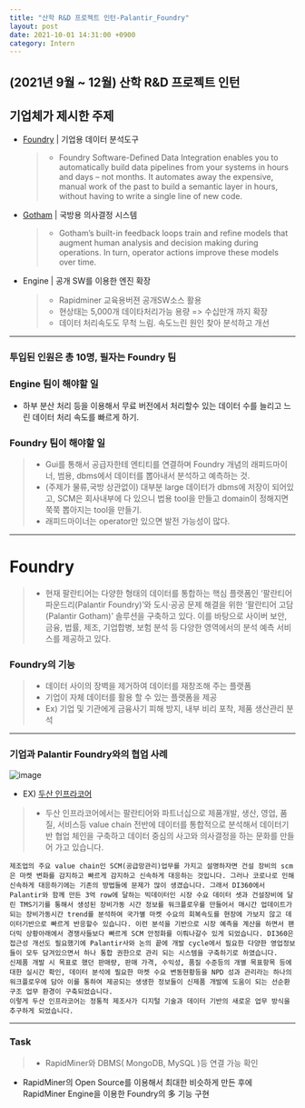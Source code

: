 ```yaml
---
title: "산학 R&D 프로젝트 인턴-Palantir_Foundry"
layout: post
date: 2021-10-01 14:31:00 +0900
category: Intern
---
```


## (2021년 9월 ~ 12월) 산학 R&D 프로젝트 인턴

## 기업체가 제시한 주제

- [Foundry](https://www.palantir.com/platforms/foundry/) | 기업용 데이터 분석도구

  > - Foundry Software-Defined Data Integration enables you to automatically build data pipelines from your systems in hours and days – not months.
  >   It automates away the expensive, manual work of the past to build a semantic layer in hours, without having to write a single line of new code.

- [Gotham](https://www.palantir.com/platforms/gotham/) | 국방용 의사결정 시스템

  > - Gotham’s built-in feedback loops train and refine models that augment human analysis and decision making during operations.
  >   In turn, operator actions improve these models over time.

- Engine | 공개 SW를 이용한 엔진 확장
  > - Rapidminer 교육용버젼 공개SW소스 활용
  > - 현상태는 5,000개 데이타처리가능 용량 => 수십만개 까지 확장
  > - 데이터 처리속도도 무척 느림. 속도느린 원인 찾아 분석하고 개선

---

### 투입된 인원은 총 10명, 필자는 Foundry 팀

### Engine 팀이 해야할 일

- 하부 분산 처리 등을 이용해서 무료 버전에서 처리할수 있는 데이터 수를 늘리고 느린 데이터 처리 속도를 빠르게 하기.

### Foundry 팀이 해야할 일

> - Gui를 통해서 공급자한테 엔티티를 연결하며 Foundry 개념의 래피드마이너, 범용, dbms에서 데이터를 뽑아내서 분석하고 예측하는 것.
> - (주제가 물류,국방 상관없이) 대부분 large 데이터가 dbms에 저장이 되어있고, SCM은 회사내부에 다 있으니 법용 tool을 만들고 domain이 정해지면 쭉쭉 뽑아지는 tool을 만들기.
> - 래피드마이너는 operator만 있으면 발전 가능성이 많다.

---

# Foundry

> - 현재 팔란티어는 다양한 형태의 데이터를 통합하는 핵심 플랫폼인 ‘팔란티어 파운드리(Palantir Foundry)’와 도시·공공 문제 해결을 위한 ‘팔란티어 고담(Palantir Gotham)’ 솔루션을 구축하고 있다. 이를 바탕으로 사이버 보안, 금융, 법률, 제조, 기업합병, 보험 분석 등 다양한 영역에서의 분석 예측 서비스를 제공하고 있다.

### Foundry의 기능

> - 데이터 사이의 장벽을 제거하여 데이터를 재창조해 주는 플랫폼
> - 기업이 자체 데이터를 활용 할 수 있는 플랫폼을 제공
> - Ex) 기업 및 기관에게 금융사기 피해 방지, 내부 비리 포착, 제품 생산관리 분석

---

### 기업과 Palantir Foundry와의 협업 사례

![image](https://user-images.githubusercontent.com/26592315/135643248-b94b8ffc-e906-4424-a5ef-a6e032761781.png)

- EX) [두산 인프라코어](https://www.youtube.com/watch?v=S7st0QER5So&t=213s)

> - 두산 인프라코어에서는 팔란티어와 파트너십으로 제품개발, 생산, 영업, 품질, 서비스등 value chain 전반에 데이터를 통합적으로 분석해서 데이터기반 협업 체인을 구축하고 데이터 중심의 사고와 의사결정을 하는 문화를 만들어 가고 있습니다.

```
제조업의 주요 value chain인 SCM(공급망관리)업무를 가지고 설명하자면 건설 장비의 scm은 마켓 변화를 감지하고 빠르게 감지하고 신속하게 대응하는 것입니다. 그러나 코로나로 인해 신속하게 대응하기에는 기존의 방법들에 문제가 많이 생겼습니다. 그래서 DI360에서 Palantir와 함께 만든 3억 row에 달하는 빅데이터인 시장 수요 데이터 셋과 건설장비에 달린 TMS기기를 통해서 생성된 장비가동 시간 정보를 워크플로우를 만들어서 매시간 업데이트가 되는 장비가동시간 trend를 분석하여 국가별 마켓 수요의 회복속도를 현장에 가보지 않고 데이터기반으로 빠르게 반응할수 있습니다. 이런 분석을 기반으로 시장 예측을 계산을 하면서 팬더믹 상황아래에서 경쟁사들보다 빠르게 SCM 안정화를 이뤄나갈수 있게 되었습니다. DI360은 접근성 개선도 필요했기에 Palantir사와 논의 끝에 개발 cycle에서 필요한 다양한 영업정보들이 모두 담겨있으면서 하나 통합 권한으로 관리 되는 시스템을 구축하기로 하였습니다.
신제품 개발 시 목표로 했던 판매량, 판매 가격, 수익성, 품질 수준등의 개별 목표항목 등에 대한 실시간 확인, 데이터 분석에 필요한 마켓 수요 변동현황등을 NPD 성과 관리라는 하나의 워크플로우에 담아 이를 통하여 제공되는 생생한 정보들이 신제품 개발에 도움이 되는 선순환 구조 업무 환경이 구축되었습니다.
이렇게 두산 인프라코어는 정통적 제조사가 디지털 기술과 데이터 기반의 새로운 업무 방식을 추구하게 되었습니다.
```

---

### Task

> - RapidMiner와 DBMS( MongoDB, MySQL )등 연결 가능 확인

- RapidMiner의 Open Source를 이용해서 최대한 비슷하게 만든 후에 RapidMiner Engine을 이용한 Foundry의 多 기능 구현
